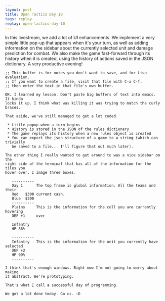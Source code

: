 ```yaml
---
layout: post
title: Open Tactics Day 10
tags: replay
replay: open-tactics-day-10
---
```

In this livestream, we add a lot of UI enhancements. We implement a very simple
little pop-up that appears when it's your turn, as well as adding information on
the sidebar about the currently selected unit and damage prediction for combat.
We also make the game fast-forward through its history when it is created, using
the history of actions saved in the JSON dictionary. A very productive evening!

    ;; This buffer is for notes you don't want to save, and for Lisp evaluation.
    ;; If you want to create a file, visit that file with C-x C-f,
    ;; then enter the text in that file's own buffer.

    OK. I learned my lesson. Don't paste big buffers of text into emacs. It kinda
    locks it up. I think what was killing it was trying to match the curly braces.

    That aside, we've still managed to get a lot coded.

     * Little popup when a turn begins
     * History is stored in the JSON of the rules dictionary
     * The game replays its history when a new rules object is created
     * You can export the json structure of a game to a string (which can trivially
       be saved to a file... I'll figure that out much later).

    The other thing I really wanted to get around to was a nice sidebar on the
    right side of the terminal that has all of the information for the tiles you
    hover over. I image three boxes.

       ----------
       Day 1      The top frame is global information. All the teams and their
       Red   $300 current cash.
       Blue  $300
       ----------
       Plains     This is the information for the cell you are currently hovering
       DEF +1     over

       Infantry
       HP 86%
       
       ----------
       Infantry   This is the information for the unit you currently have selected
       DEF +2
       HP 99%
       ----------

    I think that's enough windows. Right now I'm not going to worry about making
    it abstract. We're prototyping.

    That's what I call a successful day of programming.

    We got a lot done today. Go us. :D

